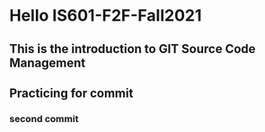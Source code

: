 # Hello IS601-F2F-Fall2021
## This is the introduction to GIT Source Code Management
## Practicing for commit 
### second commit
